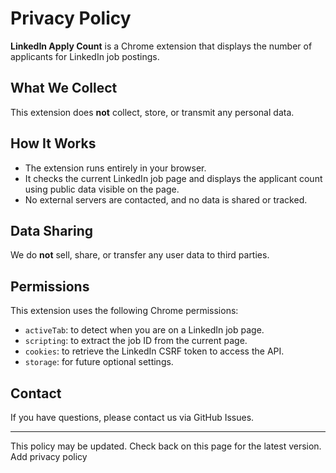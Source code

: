 # Privacy Policy

**LinkedIn Apply Count** is a Chrome extension that displays the number of applicants for LinkedIn job postings.  

## What We Collect  
This extension does **not** collect, store, or transmit any personal data.  

## How It Works  
- The extension runs entirely in your browser.
- It checks the current LinkedIn job page and displays the applicant count using public data visible on the page.
- No external servers are contacted, and no data is shared or tracked.

## Data Sharing  
We do **not** sell, share, or transfer any user data to third parties.

## Permissions  
This extension uses the following Chrome permissions:
- `activeTab`: to detect when you are on a LinkedIn job page.
- `scripting`: to extract the job ID from the current page.
- `cookies`: to retrieve the LinkedIn CSRF token to access the API.
- `storage`: for future optional settings.

## Contact  
If you have questions, please contact us via GitHub Issues.

---

This policy may be updated. Check back on this page for the latest version.
Add privacy policy

